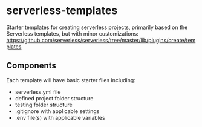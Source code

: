# serverless-templates
Starter templates for creating serverless projects, primarily based on the Serverless templates, but with minor customizations:
https://github.com/serverless/serverless/tree/master/lib/plugins/create/templates

## Components
Each template will have basic starter files including:
- serverless.yml file
- defined project folder structure
- testing folder structure
- .gitignore with applicable settings
- .env file(s) with applicable variables
